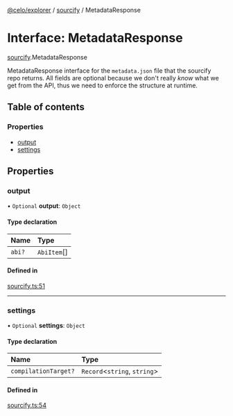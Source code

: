 [@celo/explorer](../README.md) / [sourcify](../modules/sourcify.md) / MetadataResponse

# Interface: MetadataResponse

[sourcify](../modules/sourcify.md).MetadataResponse

MetadataResponse interface for the `metadata.json` file that the sourcify repo returns.
All fields are optional because we don't really _know_ what we get from the API, thus
we need to enforce the structure at runtime.

## Table of contents

### Properties

- [output](sourcify.MetadataResponse.md#output)
- [settings](sourcify.MetadataResponse.md#settings)

## Properties

### output

• `Optional` **output**: `Object`

#### Type declaration

| Name | Type |
| :------ | :------ |
| `abi?` | `AbiItem`[] |

#### Defined in

[sourcify.ts:51](https://github.com/celo-org/developer-tooling/blob/master/packages/sdk/explorer/src/sourcify.ts#L51)

___

### settings

• `Optional` **settings**: `Object`

#### Type declaration

| Name | Type |
| :------ | :------ |
| `compilationTarget?` | `Record`\<`string`, `string`\> |

#### Defined in

[sourcify.ts:54](https://github.com/celo-org/developer-tooling/blob/master/packages/sdk/explorer/src/sourcify.ts#L54)
